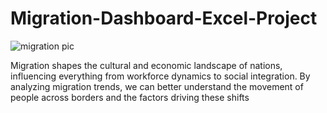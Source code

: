 # Migration-Dashboard-Excel-Project
![migration pic](https://github.com/user-attachments/assets/5afeb80d-9643-45bb-8e07-72ba5792af39)

Migration shapes the cultural and economic landscape of nations, influencing everything from workforce dynamics to social integration. By analyzing migration trends, we can better understand the movement of people across borders and the factors driving these shifts

